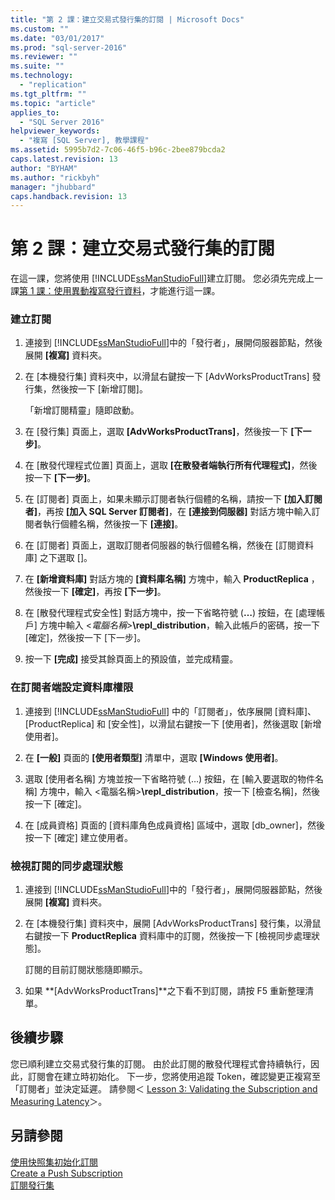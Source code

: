 ```yaml
---
title: "第 2 課：建立交易式發行集的訂閱 | Microsoft Docs"
ms.custom: ""
ms.date: "03/01/2017"
ms.prod: "sql-server-2016"
ms.reviewer: ""
ms.suite: ""
ms.technology: 
  - "replication"
ms.tgt_pltfrm: ""
ms.topic: "article"
applies_to: 
  - "SQL Server 2016"
helpviewer_keywords: 
  - "複寫 [SQL Server], 教學課程"
ms.assetid: 5995b7d2-7c06-46f5-b96c-2bee879bcda2
caps.latest.revision: 13
author: "BYHAM"
ms.author: "rickbyh"
manager: "jhubbard"
caps.handback.revision: 13
---
```

# 第 2 課：建立交易式發行集的訂閱
在這一課，您將使用 [!INCLUDE[ssManStudioFull](../../includes/ssmanstudiofull-md.md)]建立訂閱。 您必須先完成上一課[第 1 課：使用異動複寫發行資料](../../relational-databases/replication/lesson-1-publishing-data-using-transactional-replication.md)，才能進行這一課。  
  
### 建立訂閱  
  
1.  連接到 [!INCLUDE[ssManStudioFull](../../includes/ssmanstudiofull-md.md)]中的「發行者」，展開伺服器節點，然後展開 **[複寫]** 資料夾。  
  
2.  在 [本機發行集] 資料夾中，以滑鼠右鍵按一下 [AdvWorksProductTrans] 發行集，然後按一下 [新增訂閱]。  
  
    「新增訂閱精靈」隨即啟動。  
  
3.  在 [發行集] 頁面上，選取 **[AdvWorksProductTrans]**，然後按一下 **[下一步]**。  
  
4.  在 [散發代理程式位置] 頁面上，選取 **[在散發者端執行所有代理程式]**，然後按一下 **[下一步]**。  
  
5.  在 [訂閱者] 頁面上，如果未顯示訂閱者執行個體的名稱，請按一下 **[加入訂閱者]**，再按 **[加入 SQL Server 訂閱者]**，在 **[連接到伺服器]** 對話方塊中輸入訂閱者執行個體名稱，然後按一下 **[連接]**。  
  
6.  在 [訂閱者] 頁面上，選取訂閱者伺服器的執行個體名稱，然後在 [訂閱資料庫] 之下選取 [<New Database>]。  
  
7.  在 **[新增資料庫]** 對話方塊的 **[資料庫名稱]** 方塊中，輸入 **ProductReplica** ，然後按一下 **[確定]**，再按 **[下一步]**。  
  
8.  在 [散發代理程式安全性] 對話方塊中，按一下省略符號 (**…**) 按鈕，在 [處理帳戶] 方塊中輸入 \<*電腦名稱>***\repl_distribution**，輸入此帳戶的密碼，按一下 [確定]，然後按一下 [下一步]。  
  
9. 按一下 **[完成]** 接受其餘頁面上的預設值，並完成精靈。  
  
### 在訂閱者端設定資料庫權限  
  
1.  連接到 [!INCLUDE[ssManStudioFull](../../includes/ssmanstudiofull-md.md)] 中的「訂閱者」，依序展開 [資料庫]、[ProductReplica] 和 [安全性]，以滑鼠右鍵按一下 [使用者]，然後選取 [新增使用者]。  
  
2.  在 **[一般]** 頁面的 **[使用者類型]** 清單中，選取 **[Windows 使用者]**。  
  
3.  選取 [使用者名稱] 方塊並按一下省略符號 (…) 按鈕，在 [輸入要選取的物件名稱] 方塊中，輸入 \<電腦名稱>**\repl_distribution**，按一下 [檢查名稱]，然後按一下 [確定]。  
  
4.  在 [成員資格] 頁面的 [資料庫角色成員資格] 區域中，選取 [db_owner]，然後按一下 [確定] 建立使用者。  
  
### 檢視訂閱的同步處理狀態  
  
1.  連接到 [!INCLUDE[ssManStudioFull](../../includes/ssmanstudiofull-md.md)]中的「發行者」，展開伺服器節點，然後展開 **[複寫]** 資料夾。  
  
2.  在 [本機發行集] 資料夾中，展開 [AdvWorksProductTrans] 發行集，以滑鼠右鍵按一下 **ProductReplica** 資料庫中的訂閱，然後按一下 [檢視同步處理狀態]。  
  
    訂閱的目前訂閱狀態隨即顯示。  
  
3.  如果 **[AdvWorksProductTrans]**之下看不到訂閱，請按 F5 重新整理清單。  
  
## 後續步驟  
您已順利建立交易式發行集的訂閱。 由於此訂閱的散發代理程式會持續執行，因此，訂閱會在建立時初始化。 下一步，您將使用追蹤 Token，確認變更正複寫至「訂閱者」並決定延遲。 請參閱＜ [Lesson 3: Validating the Subscription and Measuring Latency](../../relational-databases/replication/lesson-3-validating-the-subscription-and-measuring-latency.md)＞。  
  
## 另請參閱  
[使用快照集初始化訂閱](../../relational-databases/replication/initialize-a-subscription-with-a-snapshot.md)  
[Create a Push Subscription](../../relational-databases/replication/create-a-push-subscription.md)  
[訂閱發行集](../../relational-databases/replication/subscribe-to-publications.md)  
  
